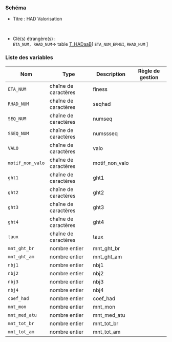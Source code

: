 ### Schéma


- Titre : HAD Valorisation
<br />



- Clé(s) étrangère(s) : <br />
`ETA_NUM, RHAD_NUM`=> table [T_HADaaB](/tables/T_HADaaB)[ `ETA_NUM_EPMSI`, `RHAD_NUM` ]<br />

 
### Liste des variables

Nom | Type | Description | Règle de gestion
-|-|-|-
`ETA_NUM`| chaîne de caractères |finess||
`RHAD_NUM`| chaîne de caractères |seqhad||
`SEQ_NUM`| chaîne de caractères |numseq||
`SSEQ_NUM`| chaîne de caractères |numssseq||
`VALO`| chaîne de caractères |valo||
`motif_non_valo`| chaîne de caractères |motif_non_valo||
`ght1`| chaîne de caractères |ght1||
`ght2`| chaîne de caractères |ght2||
`ght3`| chaîne de caractères |ght3||
`ght4`| chaîne de caractères |ght4||
`taux`| chaîne de caractères |taux||
`mnt_ght_br`| nombre entier |mnt_ght_br||
`mnt_ght_am`| nombre entier |mnt_ght_am||
`nbj1`| nombre entier |nbj1||
`nbj2`| nombre entier |nbj2||
`nbj3`| nombre entier |nbj3||
`nbj4`| nombre entier |nbj4||
`coef_had`| nombre entier |coef_had||
`mnt_mon`| nombre entier |mnt_mon||
`mnt_med_atu`| nombre entier |mnt_med_atu||
`mnt_tot_br`| nombre entier |mnt_tot_br||
`mnt_tot_am`| nombre entier |mnt_tot_am||